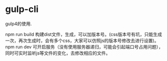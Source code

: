 # gulp-cli

gulp4的使用.

npm run build 构建dist文件，生成，可以加版本号。(css版本号有坑，只能生成一次，再次生成时，会有多个css，大家可以仿照js的版本号修改去进行设置)。
<br/>
npm run dev 可开启服务（没有使用服务器递归，可能会引起端口号占用问题），同时可实时监听js等文件的变化，去修改相应的文件。
